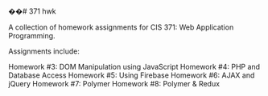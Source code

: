 ��# 371 hwk

A collection of homework assignments for CIS 371: Web Application Programming.

Assignments include:

Homework #3: DOM Manipulation using JavaScript
Homework #4: PHP and Database Access
Homework #5: Using Firebase
Homework #6: AJAX and jQuery
Homework #7: Polymer
Homework #8: Polymer & Redux
